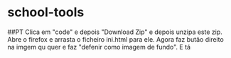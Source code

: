 # school-tools
##PT
Clica em "code" e depois "Download Zip" e depois unzipa este zip. Abre o firefox e arrasta o ficheiro ini.html para ele. Agora faz butão direito na imgem qu quer e faz "defenir como imagem de fundo". E tá
